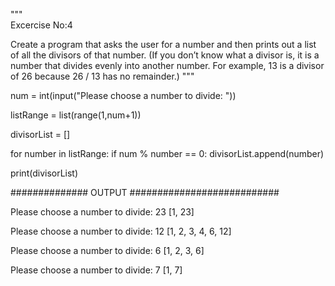                     
                    
"""                    
Excercise No:4

Create a program that asks the user for a number and then prints out a list
of all the divisors of that number. (If you don’t know what a divisor is, 
it is a number that divides evenly into another number. For example, 13 is a 
divisor of 26 because 26 / 13 has no remainder.)
"""



num = int(input("Please choose a number to divide: "))

listRange = list(range(1,num+1))

divisorList = []

for number in listRange:
    if num % number == 0:
        divisorList.append(number)

print(divisorList)


############## OUTPUT ###########################

Please choose a number to divide: 23
[1, 23]


Please choose a number to divide: 12
[1, 2, 3, 4, 6, 12]


Please choose a number to divide: 6
[1, 2, 3, 6]

Please choose a number to divide: 7
[1, 7]
